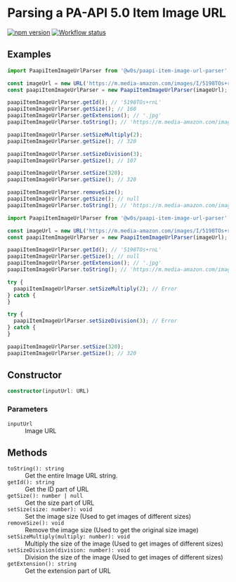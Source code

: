 # Parsing a PA-API 5.0 Item Image URL

[![npm version](https://badge.fury.io/js/%40w0s%2Fpaapi-item-image-url-parser.svg)](https://www.npmjs.com/package/@w0s/paapi-item-image-url-parser)
[![Workflow status](https://github.com/SaekiTominaga/js-library/actions/workflows/paapi-item-image-url-parser.yml/badge.svg)](https://github.com/SaekiTominaga/js-library/actions/workflows/paapi-item-image-url-parser.yml)

## Examples

```JavaScript
import PaapiItemImageUrlParser from '@w0s/paapi-item-image-url-parser';

const imageUrl = new URL('https://m.media-amazon.com/images/I/5198TOs+rnL._SL160_.jpg');
const paapiItemImageUrlParser = new PaapiItemImageUrlParser(imageUrl);

paapiItemImageUrlParser.getId(); // '5198TOs+rnL'
paapiItemImageUrlParser.getSize(); // 160
paapiItemImageUrlParser.getExtension(); // '.jpg'
paapiItemImageUrlParser.toString(); // 'https://m.media-amazon.com/images/I/5198TOs+rnL._SL160_.jpg'

paapiItemImageUrlParser.setSizeMultiply(2);
paapiItemImageUrlParser.getSize(); // 320

paapiItemImageUrlParser.setSizeDivision(3);
paapiItemImageUrlParser.getSize(); // 107

paapiItemImageUrlParser.setSize(320);
paapiItemImageUrlParser.getSize(); // 320

paapiItemImageUrlParser.removeSize();
paapiItemImageUrlParser.getSize(); // null
paapiItemImageUrlParser.toString(); // 'https://m.media-amazon.com/images/I/5198TOs+rnL.jpg'
```

```JavaScript
import PaapiItemImageUrlParser from '@w0s/paapi-item-image-url-parser';

const imageUrl = new URL('https://m.media-amazon.com/images/I/5198TOs+rnL.jpg');
const paapiItemImageUrlParser = new PaapiItemImageUrlParser(imageUrl);

paapiItemImageUrlParser.getId(); // '5198TOs+rnL'
paapiItemImageUrlParser.getSize(); // null
paapiItemImageUrlParser.getExtension(); // '.jpg'
paapiItemImageUrlParser.toString(); // 'https://m.media-amazon.com/images/I/5198TOs+rnL.jpg'

try {
  paapiItemImageUrlParser.setSizeMultiply(2); // Error
} catch {
}

try {
  paapiItemImageUrlParser.setSizeDivision(3); // Error
} catch {
}

paapiItemImageUrlParser.setSize(320);
paapiItemImageUrlParser.getSize(); // 320
```

## Constructor

```TypeScript
constructor(inputUrl: URL)
```

### Parameters

<dl>
<dt><code>inputUrl</code></dt>
<dd>Image URL</dd>
</dl>

## Methods

<dl>
<dt><code>toString(): string</code></dt>
<dd>Get the entire Image URL string.</dd>
<dt><code>getId(): string</code></dt>
<dd>Get the ID part of URL</dd>
<dt><code>getSize(): number | null</code></dt>
<dd>Get the size part of URL</dd>
<dt><code>setSize(size: number): void</code></dt>
<dd>Set the image size (Used to get images of different sizes)</dd>
<dt><code>removeSize(): void</code></dt>
<dd>Remove the image size (Used to get the original size image)</dd>
<dt><code>setSizeMultiply(multiply: number): void</code></dt>
<dd>Multiply the size of the image (Used to get images of different sizes)</dd>
<dt><code>setSizeDivision(division: number): void</code></dt>
<dd>Division the size of the image (Used to get images of different sizes)</dd>
<dt><code>getExtension(): string</code></dt>
<dd>Get the extension part of URL</dd>
</dl>
